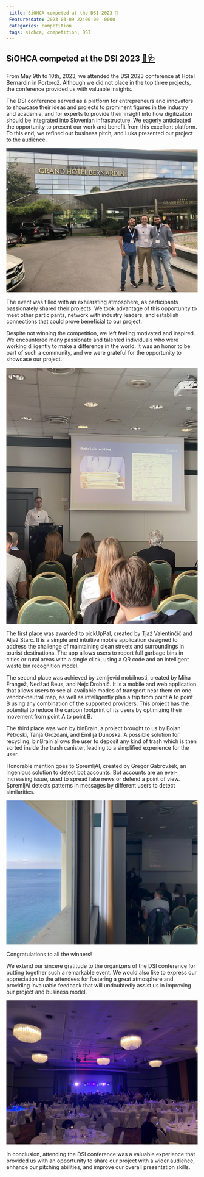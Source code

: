 ```yaml
---
 title: SiOHCA competed at the DSI 2023 🤖
 Featuresdate: 2023-03-09 22:00:00 -0000
 categories: competition
 tags: siohca; competition; DSI
---
```



## **SiOHCA competed at the DSI 2023** [🤖](https://emojipedia.org/robot/)[🩺](https://emojipedia.org/stethoscope/)

From May 9th to 10th, 2023, we attended the DSI 2023 conference at Hotel Bernardin in Portorož. Although we did not place in the top three projects, the conference provided us with valuable insights.

The DSI conference served as a platform for entrepreneurs and innovators to showcase their ideas and projects to prominent figures in the industry and academia, and for experts to provide their insight into how digitization should be integrated into Slovenian infrastructure. We eagerly anticipated the opportunity to present our work and benefit from this excellent platform. To this end, we refined our business pitch, and Luka presented our project to the audience.

![](https://github.com/SterArcher/OHCA-registry-Slovenia/blob/gh-pages/assets/img/DSI%20Portoroz%202023/DSI1.jpeg?raw=true)

The event was filled with an exhilarating atmosphere, as participants passionately shared their projects. We took advantage of this opportunity to meet other participants, network with industry leaders, and establish connections that could prove beneficial to our project.

Despite not winning the competition, we left feeling motivated and inspired. We encountered many passionate and talented individuals who were working diligently to make a difference in the world. It was an honor to be part of such a community, and we were grateful for the opportunity to showcase our project.

![](https://github.com/SterArcher/OHCA-registry-Slovenia/blob/gh-pages/assets/img/DSI%20Portoroz%202023/DSI3.jpeg?raw=true)

The first place was awarded to pickUpPal, created by Tjaž Valentinčič and Aljaž Starc. It is a simple and intuitive mobile application designed to address the challenge of maintaining clean streets and surroundings in tourist destinations. The app allows users to report full garbage bins in cities or rural areas with a single click, using a QR code and an intelligent waste bin recognition model.

The second place was achieved by zemljevid mobilnosti, created by Miha Frangež, Nedžad Beus, and Nejc Drobnič. It is a mobile and web application that allows users to see all available modes of transport near them on one vendor-neutral map, as well as intelligently plan a trip from point A to point B using any combination of the supported providers. This project has the potential to reduce the carbon footprint of its users by optimizing their movement from point A to point B.

The third place was won by binBrain, a project brought to us by Bojan Petroski, Tanja Grozdani, and Emilija Dunoska. A possible solution for recycling, binBrain allows the user to deposit any kind of trash which is then sorted inside the trash canister, leading to a simplified experience for the user.

Honorable mention goes to SpremljAI, created by Gregor Gabrovšek, an ingenious solution to detect bot accounts. Bot accounts are an ever-increasing issue, used to spread fake news or defend a point of view. SpremljAI detects patterns in messages by different users to detect similarities.

![](https://github.com/SterArcher/OHCA-registry-Slovenia/blob/gh-pages/assets/img/DSI%20Portoroz%202023/DSI4.jpeg?raw=true)

Congratulations to all the winners!

We extend our sincere gratitude to the organizers of the DSI conference for putting together such a remarkable event. We would also like to express our appreciation to the attendees for fostering a great atmosphere and providing invaluable feedback that will undoubtedly assist us in improving our project and business model.

![](https://github.com/SterArcher/OHCA-registry-Slovenia/blob/gh-pages/assets/img/DSI%20Portoroz%202023/DSI2.jpeg?raw=true)

In conclusion, attending the DSI conference was a valuable experience that provided us with an opportunity to share our project with a wider audience, enhance our pitching abilities, and improve our overall presentation skills.
